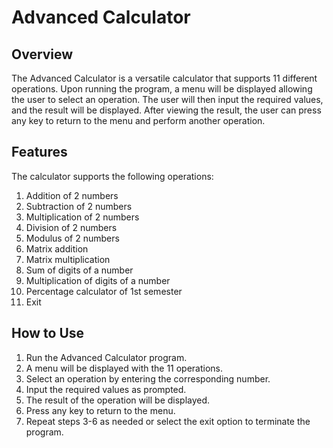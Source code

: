 # Advanced Calculator

## Overview
The Advanced Calculator is a versatile calculator that supports 11 different operations. Upon running the program, a menu will be displayed allowing the user to select an operation. The user will then input the required values, and the result will be displayed. After viewing the result, the user can press any key to return to the menu and perform another operation.

## Features
The calculator supports the following operations:
1. Addition of 2 numbers
2. Subtraction of 2 numbers
3. Multiplication of 2 numbers
4. Division of 2 numbers
5. Modulus of 2 numbers
6. Matrix addition
7. Matrix multiplication
8. Sum of digits of a number
9. Multiplication of digits of a number
10. Percentage calculator of 1st semester
11. Exit

## How to Use
1. Run the Advanced Calculator program.
2. A menu will be displayed with the 11 operations.
3. Select an operation by entering the corresponding number.
4. Input the required values as prompted.
5. The result of the operation will be displayed.
6. Press any key to return to the menu.
7. Repeat steps 3-6 as needed or select the exit option to terminate the program.

